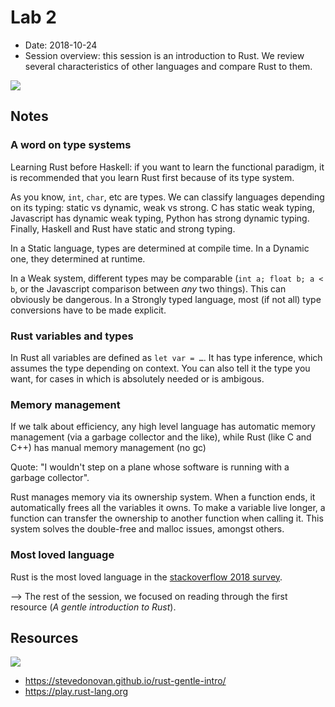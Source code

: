 # Lab 2

- Date: 2018-10-24
- Session overview: this session is an introduction to Rust. We review several characteristics of other languages and compare Rust to them.

![](https://www.rust-lang.org/logos/rust-logo-blk.svg)

## Notes

### A word on type systems
Learning Rust before Haskell: if you want to learn the functional paradigm, it is recommended that you learn Rust first because of its type system. 

As you know, ```int```, ```char```, etc are types. We can classify languages depending on its typing: static vs dynamic, weak vs strong. C has static weak typing, Javascript has dynamic weak typing, Python has strong dynamic typing. Finally, Haskell and Rust have static and strong typing.

In a Static language, types are determined at compile time. In a Dynamic one, they determined at runtime.

In a Weak system, different types may be comparable (```int a; float b; a < b```, or the Javascript comparison between _any_ two things). This can obviously be dangerous. In a Strongly typed language, most (if not all) type conversions have to be made explicit.

### Rust variables and types
In Rust all variables are defined as ```let var = …```. It has type inference, which assumes the type depending on context. You can also tell it the type you want, for cases in which is absolutely needed or is ambigous.

### Memory management
If we talk about efficiency, any high level language has automatic memory management (via a garbage collector and the like), while Rust (like C and C++) has manual memory management (no gc)

Quote: "I wouldn't step on a plane whose software is running with a garbage collector".

Rust manages memory via its ownership system. When a function ends, it automatically frees all the variables it owns. To make a variable live longer, a function can transfer the ownership to another function when calling it. This system solves the double-free and malloc issues, amongst others.

### Most loved language

Rust is the most loved language in the [stackoverflow 2018 survey](https://insights.stackoverflow.com/survey/2018/#most-loved-dreaded-and-wanted).

--> The rest of the session, we focused on reading through the first resource (*A gentle introduction to Rust*).

## Resources

![](https://stevedonovan.github.io/rust-gentle-intro/PPrustS.png)

- https://stevedonovan.github.io/rust-gentle-intro/
- https://play.rust-lang.org
